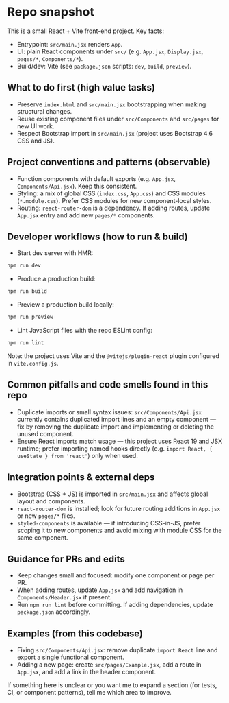 <!-- .github/copilot-instructions.md - guidance for AI coding agents -->
# Repo snapshot

This is a small React + Vite front-end project. Key facts:

- Entrypoint: `src/main.jsx` renders `App`.
- UI: plain React components under `src/` (e.g. `App.jsx`, `Display.jsx`, `pages/*`, `Components/*`).
- Build/dev: Vite (see `package.json` scripts: `dev`, `build`, `preview`).

## What to do first (high value tasks)

- Preserve `index.html` and `src/main.jsx` bootstrapping when making structural changes.
- Reuse existing component files under `src/Components` and `src/pages` for new UI work.
- Respect Bootstrap import in `src/main.jsx` (project uses Bootstrap 4.6 CSS and JS).

## Project conventions and patterns (observable)

- Function components with default exports (e.g. `App.jsx`, `Components/Api.jsx`). Keep this consistent.
- Styling: a mix of global CSS (`index.css`, `App.css`) and CSS modules (`*.module.css`). Prefer CSS modules for new component-local styles.
- Routing: `react-router-dom` is a dependency. If adding routes, update `App.jsx` entry and add new `pages/*` components.

## Developer workflows (how to run & build)

- Start dev server with HMR:

```powershell
npm run dev
```

- Produce a production build:

```powershell
npm run build
```

- Preview a production build locally:

```powershell
npm run preview
```

- Lint JavaScript files with the repo ESLint config:

```powershell
npm run lint
```

Note: the project uses Vite and the `@vitejs/plugin-react` plugin configured in `vite.config.js`.

## Common pitfalls and code smells found in this repo

- Duplicate imports or small syntax issues: `src/Components/Api.jsx` currently contains duplicated import lines and an empty component — fix by removing the duplicate import and implementing or deleting the unused component.
- Ensure React imports match usage — this project uses React 19 and JSX runtime; prefer importing named hooks directly (e.g. `import React, { useState } from 'react'`) only when used.

## Integration points & external deps

- Bootstrap (CSS + JS) is imported in `src/main.jsx` and affects global layout and components.
- `react-router-dom` is installed; look for future routing additions in `App.jsx` or new `pages/*` files.
- `styled-components` is available — if introducing CSS-in-JS, prefer scoping it to new components and avoid mixing with module CSS for the same component.

## Guidance for PRs and edits

- Keep changes small and focused: modify one component or page per PR.
- When adding routes, update `App.jsx` and add navigation in `Components/Header.jsx` if present.
- Run `npm run lint` before committing. If adding dependencies, update `package.json` accordingly.

## Examples (from this codebase)

- Fixing `src/Components/Api.jsx`: remove duplicate `import React` line and export a single functional component.
- Adding a new page: create `src/pages/Example.jsx`, add a route in `App.jsx`, and add a link in the header component.

If something here is unclear or you want me to expand a section (for tests, CI, or component patterns), tell me which area to improve.
